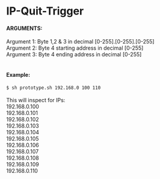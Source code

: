 # IP-Quit-Trigger

#### ARGUMENTS:
Argument 1: Byte 1,2 & 3 in decimal [0-255].[0-255].[0-255]</br>
Argument 2: Byte 4 starting address in decimal [0-255]</br>
Argument 3: Byte 4 ending address in decimal [0-255]</br>
</br>
#### Example:
```$ sh prototype.sh 192.168.0 100 110```</br></br>
This will inspect for IPs:</br>
192.168.0.100</br>
192.168.0.101</br>
192.168.0.102</br>
192.168.0.103</br>
192.168.0.104</br>
192.168.0.105</br>
192.168.0.106</br>
192.168.0.107</br>
192.168.0.108</br>
192.168.0.109</br>
192.168.0.110
